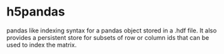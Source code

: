 # h5pandas
pandas like indexing syntax for a pandas object stored in a .hdf file. It also provides a persistent store for subsets of row or column ids that can be used to index the matrix.
